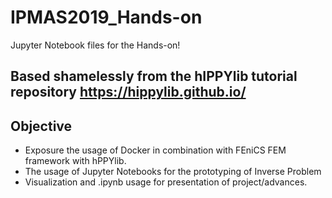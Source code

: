 # IPMAS2019_Hands-on
Jupyter Notebook files for the Hands-on!

## Based shamelessly from the hIPPYlib tutorial repository https://hippylib.github.io/

## Objective
* Exposure the usage of Docker in combination with FEniCS FEM framework with hPPYlib.
* The usage of Jupyter Notebooks for the prototyping of Inverse Problem
* Visualization and .ipynb usage for presentation of project/advances.
